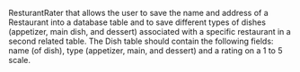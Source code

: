 ResturantRater that allows the user to save the name and address of a
Restaurant into a database table and to save different types of dishes (appetizer, main dish, and
dessert) associated with a specific restaurant in a second related table. The Dish table should contain
the following fields: name (of dish), type (appetizer, main, and dessert) and a rating on a 1 to 5 scale.
